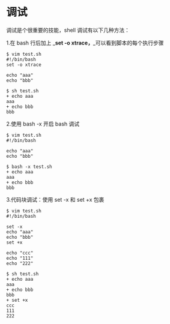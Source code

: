 # 调试

调试是个很重要的技能，shell 调试有以下几种方法：

1.在 bash 行后加上 _**set -o xtrace，**_可以看到脚本的每个执行步骤

```
$ vim test.sh
#!/bin/bash
set -o xtrace

echo "aaa"
echo "bbb"

$ sh test.sh
+ echo aaa
aaa
+ echo bbb
bbb
```

2.使用 bash -x 开启 bash 调试

```
$ vim test.sh
#!/bin/bash

echo "aaa"
echo "bbb"

$ bash -x test.sh
+ echo aaa
aaa
+ echo bbb
bbb
```

3.代码块调试：使用 set -x 和 set +x 包裹

```
$ vim test.sh
#!/bin/bash

set -x
echo "aaa"
echo "bbb"
set +x

echo "ccc"
echo "111"
echo "222"

$ sh test.sh
+ echo aaa
aaa
+ echo bbb
bbb
+ set +x
ccc
111
222
```